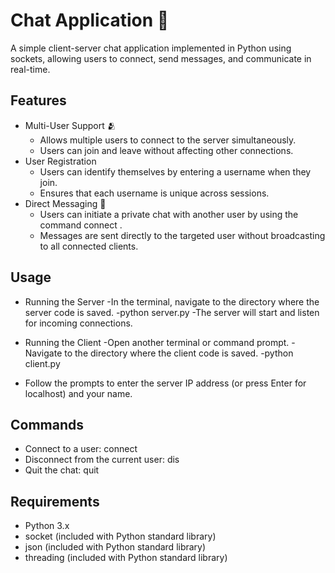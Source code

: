 # Chat Application 💬
A simple client-server chat application implemented in Python using sockets, allowing users to connect, send messages, and communicate in real-time.

## Features
- Multi-User Support 🫂
  - Allows multiple users to connect to the server simultaneously.
  - Users can join and leave without affecting other connections.
- User Registration
  - Users can identify themselves by entering a username when they join.
  - Ensures that each username is unique across sessions.
- Direct Messaging 📲
  - Users can initiate a private chat with another user by using the command connect <username>.
  - Messages are sent directly to the targeted user without broadcasting to all connected clients.

## Usage
- Running the Server
    -In the terminal, navigate to the directory where the server code is saved.
    -python server.py
    -The server will start and listen for incoming connections.

- Running the Client
    -Open another terminal or command prompt.
    -Navigate to the directory where the client code is saved.
    -python client.py
- Follow the prompts to enter the server IP address (or press Enter for localhost) and your name.
## Commands
- Connect to a user: connect <username>
- Disconnect from the current user: dis
- Quit the chat: quit



## Requirements
- Python 3.x
- socket (included with Python standard library)
- json (included with Python standard library)
- threading (included with Python standard library)
